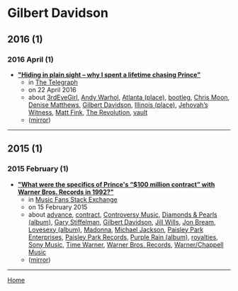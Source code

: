 # Gilbert Davidson

## 2016 (1)

### 2016 April (1)

 - [**"Hiding in plain sight – why I spent a lifetime chasing Prince"**](https://www.telegraph.co.uk/music/what-to-listen-to/hiding-in-plain-sight--why-i-spent-a-lifetime-chasing-prince/)
    - in [The Telegraph](https://www.telegraph.co.uk/)
    - on 22 April 2016
    - about [3rdEyeGirl](../../topics/3rdeyegirl/index.md), [Andy Warhol](../../topics/andy-warhol/index.md), [Atlanta (place)](../../topics/place/atlanta/index.md), [bootleg](../../topics/bootleg/index.md), [Chris Moon](../../topics/chris-moon/index.md), [Denise Matthews](../../topics/denise-matthews/index.md), [Gilbert Davidson](../../topics/gilbert-davidson/index.md), [Illinois (place)](../../topics/place/illinois/index.md), [Jehovah’s Witness](../../topics/jehovah-s-witness/index.md), [Matt Fink](../../topics/matt-fink/index.md), [The Revolution](../../topics/the-revolution/index.md), [vault](../../topics/vault/index.md)
    - ([mirror](https://web.archive.org/web/*/https://www.telegraph.co.uk/music/what-to-listen-to/hiding-in-plain-sight--why-i-spent-a-lifetime-chasing-prince/))

----

## 2015 (1)

### 2015 February (1)

 - [**"What were the specifics of Prince's “$100 million contract” with Warner Bros. Records in 1992?"**](https://musicfans.stackexchange.com/a/89/129)
    - in [Music Fans Stack Exchange](https://musicfans.stackexchange.com/)
    - on 15 February 2015
    - about [advance](../../topics/advance/index.md), [contract](../../topics/contract/index.md), [Controversy Music](../../topics/controversy-music/index.md), [Diamonds & Pearls (album)](../../topics/album/diamonds-pearls/index.md), [Gary Stiffelman](../../topics/gary-stiffelman/index.md), [Gilbert Davidson](../../topics/gilbert-davidson/index.md), [Jill Wills](../../topics/jill-wills/index.md), [Jon Bream](../../topics/jon-bream/index.md), [Lovesexy (album)](../../topics/album/lovesexy/index.md), [Madonna](../../topics/madonna/index.md), [Michael Jackson](../../topics/michael-jackson/index.md), [Paisley Park Enterprises](../../topics/paisley-park-enterprises/index.md), [Paisley Park Records](../../topics/paisley-park-records/index.md), [Purple Rain (album)](../../topics/album/purple-rain/index.md), [royalties](../../topics/royalties/index.md), [Sony Music](../../topics/sony-music/index.md), [Time Warner](../../topics/time-warner/index.md), [Warner Bros. Records](../../topics/warner-bros-records/index.md), [Warner/Chappell Music](../../topics/warner-chappell-music/index.md)
    - ([mirror](https://web.archive.org/web/*/https://musicfans.stackexchange.com/a/89/129))

----

[Home](../index.md)
